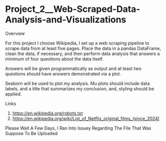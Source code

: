 # Project_2__Web-Scraped-Data-Analysis-and-Visualizations

Overview

For this project I choose Wikipedia, I set up a web scraping pipeline to scrape data from at least five pages. Place the data in a pandas DataFrame, clean the data, if necessary, and then perform data analysis that answers a minimum of four questions about the data itself.

Answers will be given programmatically as output and at least two questions should have answers demonstrated via a plot.

Seaborn will be used to plot my analysis. Mu plots should include data labels, and a title that summarizes my conclusion, and, styling should be applied.

Links 
1. https://en.wikipedia.org/robots.txt
2. https://en.wikipedia.org/wiki/List_of_Netflix_original_films_(since_2024)

Please Wait A Few Days, I Ran Into Issuey Regarding The File That Was Suppose To Be Uploaded
